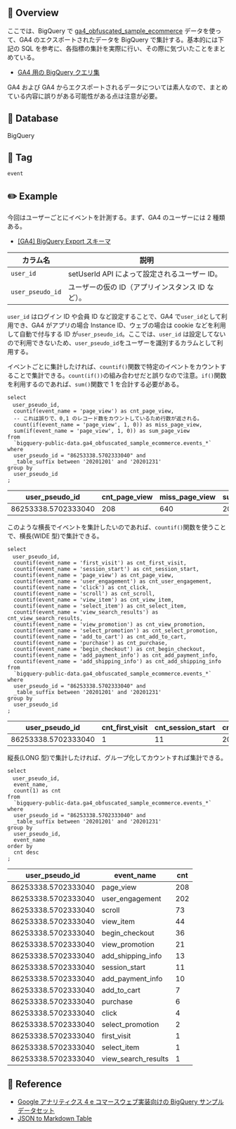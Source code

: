 ## :memo: Overview

ここでは、BigQuery で [ga4_obfuscated_sample_ecommerce](https://developers.google.com/analytics/bigquery/web-ecommerce-demo-dataset?hl=ja) データを使って、GA4 のエクスポートされたデータを BigQuery で集計する。基本的には下記の SQL を参考に、各指標の集計を実際に行い、その際に気づいたことをまとめている。

- [GA4 用の BigQuery クエリ集](https://www.ga4.guide/related-service/big-query/query-writing/)

GA4 および GA4 からエクスポートされるデータについては素人なので、まとめている内容に誤りがある可能性がある点は注意が必要。

## :floppy_disk: Database

BigQuery

## :bookmark: Tag

`event`

## :pencil2: Example

今回はユーザーごとにイベントを計測する。まず、GA4 のユーザーには 2 種類ある。

- [[GA4] BigQuery Export スキーマ](https://support.google.com/firebase/answer/7029846?hl=ja#zippy=%2Cuser:~:text=event-,user,-user%20%E3%83%95%E3%82%A3%E3%83%BC%E3%83%AB%E3%83%89%E3%81%AB)

| カラム名         | 説明                                              |
| ---------------- | ------------------------------------------------- |
| `user_id`        | setUserId API によって設定されるユーザー ID。     |
| `user_pseudo_id` | ユーザーの仮の ID（アプリインスタンス ID など）。 |

`user_id` はログイン ID や会員 ID など設定することで、GA4 で`user_id`として利用でき、GA4 がアプリの場合 Instance ID、ウェブの場合は cookie などを利用して自動で付与する ID が`user_pseudo_id`。ここでは、`user_id` は設定してないので利用できないため、`user_pseudo_id`をユーザーを識別するカラムとして利用する。

イベントごとに集計したければ、`countif()`関数で特定のイベントをカウントすることで集計できる。`count(if())`の組み合わせだと誤りなので注意。`if()`関数を利用するのであれば、`sum()`関数で 1 を合計する必要がある。

```
select
　user_pseudo_id,
  countif(event_name = 'page_view') as cnt_page_view,
  -- これは誤りで、0,1 のレコード数をカウントしているため行数が返される。
  count(if(event_name = 'page_view', 1, 0)) as miss_page_view,
  sum(if(event_name = 'page_view', 1, 0)) as sum_page_view
from
  `bigquery-public-data.ga4_obfuscated_sample_ecommerce.events_*`
where
  user_pseudo_id = "86253338.5702333040" and
  _table_suffix between '20201201' and '20201231'
group by
  user_pseudo_id
;
```

| user_pseudo_id      | cnt_page_view | miss_page_view | sum_page_view |
| ------------------- | ------------- | -------------- | ------------- |
| 86253338.5702333040 | 208           | 640            | 208           |

このような横長でイベントを集計したいのであれば、`countif()`関数を使うことで、横長(WIDE 型)で集計できる。

```
select
　user_pseudo_id,
  countif(event_name = 'first_visit') as cnt_first_visit,
  countif(event_name = 'session_start') as cnt_session_start,
  countif(event_name = 'page_view') as cnt_page_view,
  countif(event_name = 'user_engagement') as cnt_user_engagement,
  countif(event_name = 'click') as cnt_click,
  countif(event_name = 'scroll') as cnt_scroll,
  countif(event_name = 'view_item') as cnt_view_item,
  countif(event_name = 'select_item') as cnt_select_item,
  countif(event_name = 'view_search_results') as cnt_view_search_results,
  countif(event_name = 'view_promotion') as cnt_view_promotion,
  countif(event_name = 'select_promotion') as cnt_select_promotion,
  countif(event_name = 'add_to_cart') as cnt_add_to_cart,
  countif(event_name = 'purchase') as cnt_purchase,
  countif(event_name = 'begin_checkout') as cnt_begin_checkout,
  countif(event_name = 'add_payment_info') as cnt_add_payment_info,
  countif(event_name = 'add_shipping_info') as cnt_add_shipping_info
from
  `bigquery-public-data.ga4_obfuscated_sample_ecommerce.events_*`
where
  user_pseudo_id = "86253338.5702333040" and
  _table_suffix between '20201201' and '20201231'
group by
  user_pseudo_id
;
```

| user_pseudo_id      | cnt_first_visit | cnt_session_start | cnt_page_view | cnt_user_engagement | cnt_click | cnt_scroll | cnt_view_item | cnt_select_item | cnt_view_search_results | cnt_view_promotion | cnt_select_promotion | cnt_add_to_cart | cnt_purchase | cnt_begin_checkout | cnt_add_payment_info | cnt_add_shipping_info |
| ------------------- | --------------- | ----------------- | ------------- | ------------------- | --------- | ---------- | ------------- | --------------- | ----------------------- | ------------------ | -------------------- | --------------- | ------------ | ------------------ | -------------------- | --------------------- |
| 86253338.5702333040 | 1               | 11                | 208           | 202                 | 4         | 73         | 44            | 1               | 1                       | 21                 | 2                    | 7               | 6            | 36                 | 10                   | 13                    |

縦長(LONG 型)で集計したければ、グループ化してカウントすれば集計できる。

```
select
　user_pseudo_id,
  event_name,
  count(1) as cnt
from
  `bigquery-public-data.ga4_obfuscated_sample_ecommerce.events_*`
where
  user_pseudo_id = "86253338.5702333040" and
  _table_suffix between '20201201' and '20201231'
group by
  user_pseudo_id,
  event_name
order by
  cnt desc
;
```

| user_pseudo_id      | event_name          | cnt |
| ------------------- | ------------------- | --- |
| 86253338.5702333040 | page_view           | 208 |
| 86253338.5702333040 | user_engagement     | 202 |
| 86253338.5702333040 | scroll              | 73  |
| 86253338.5702333040 | view_item           | 44  |
| 86253338.5702333040 | begin_checkout      | 36  |
| 86253338.5702333040 | view_promotion      | 21  |
| 86253338.5702333040 | add_shipping_info   | 13  |
| 86253338.5702333040 | session_start       | 11  |
| 86253338.5702333040 | add_payment_info    | 10  |
| 86253338.5702333040 | add_to_cart         | 7   |
| 86253338.5702333040 | purchase            | 6   |
| 86253338.5702333040 | click               | 4   |
| 86253338.5702333040 | select_promotion    | 2   |
| 86253338.5702333040 | first_visit         | 1   |
| 86253338.5702333040 | select_item         | 1   |
| 86253338.5702333040 | view_search_results | 1   |

## :closed_book: Reference

- [Google アナリティクス 4 e コマースウェブ実装向けの BigQuery サンプル データセット](https://developers.google.com/analytics/bigquery/web-ecommerce-demo-dataset?hl=ja)
- [JSON to Markdown Table](https://kdelmonte.github.io/json-to-markdown-table/)
